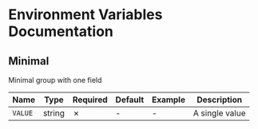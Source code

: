 # Environment Variables Documentation

## Minimal

Minimal group with one field

| Name | Type | Required | Default | Example | Description |
|--------|------|----------|---------|---------|-------------|
| `VALUE` | string | ✗ | - | - | A single value | 